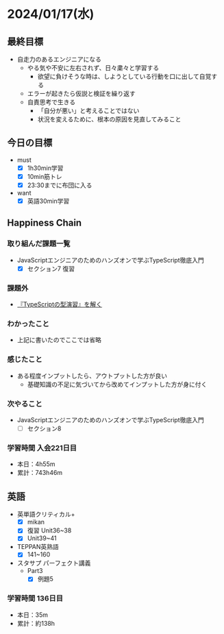 # 2024/01/17(水)

## 最終目標

- 自走力のあるエンジニアになる
  - やる気や不安に左右されず、日々粛々と学習する
    - 欲望に負けそうな時は、しようとしている行動を口に出して自覚する
  - エラーが起きたら仮説と検証を繰り返す
  - 自責思考で生きる
    - 「自分が悪い」と考えることではない
    - 状況を変えるために、根本の原因を見直してみること

## 今日の目標

- must
  - [x] 1h30min学習
  - [x] 10min筋トレ
  - [x] 23:30までに布団に入る
- want
  - [x] 英語30min学習

## Happiness Chain

### 取り組んだ課題一覧

- JavaScriptエンジニアのためのハンズオンで学ぶTypeScript徹底入門
  - [x] セクション7 復習

### 課題外

- [『TypeScriptの型演習』を解く](https://zenn.dev/wsigma21/scraps/ed6a5c5022c0e3)

### わかったこと

- 上記に書いたのでここでは省略

### 感じたこと

- ある程度インプットしたら、アウトプットした方が良い
  - 基礎知識の不足に気づいてから改めてインプットした方が身に付く

### 次やること

- JavaScriptエンジニアのためのハンズオンで学ぶTypeScript徹底入門
  - [ ] セクション8

### 学習時間 入会221日目

- 本日：4h55m
- 累計：743h46m

## 英語

- 英単語クリティカル+
  - [x] mikan
  - [x] 復習 Unit36~38
  - [x] Unit39~41

- TEPPAN英熟語
  - [x] 141~160

- スタサプ パーフェクト講義
  - Part3
    - [x] 例題5

### 学習時間 136日目

- 本日：35m
- 累計：約138h
